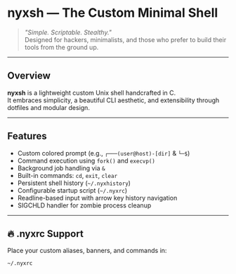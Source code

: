 #  nyxsh — The Custom Minimal Shell

> _"Simple. Scriptable. Stealthy."_  
> Designed for hackers, minimalists, and those who prefer to build their tools from the ground up.

---

## Overview

**nyxsh** is a lightweight custom Unix shell handcrafted in C.  
It embraces simplicity, a beautiful CLI aesthetic, and extensibility through dotfiles and modular design.

---

## Features

- Custom colored prompt (e.g., `┌───(user@host)-[dir]` & `└─$`)
- Command execution using `fork()` and `execvp()`
- Background job handling via `&`
- Built-in commands: `cd`, `exit`, `clear`
- Persistent shell history (`~/.nyxhistory`)
- Configurable startup script (`~/.nyxrc`)
- Readline-based input with arrow key history navigation
- SIGCHLD handler for zombie process cleanup
  
---

## 🔥 .nyxrc Support

Place your custom aliases, banners, and commands in:

```bash
~/.nyxrc
